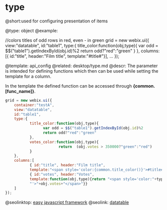 type
=============


@short:used for configuring presentation of items
	

@type: object
@example:

//colors titles of odd rows in red, even - in green
grid = new webix.ui({
		view:"datatable",
        id:"table1",
        type:{
			title_color:function(obj,type){
                 var odd = $$("table1").getIndexById(obj.id)%2
                 return odd?"red":"green"
			}
		},
		columns:[{ id:"title", header:"Film title", 
          		template:"<span style='color:{common.title_color()}'>#title#</span>"}],
		...
});



@template:	api_config
@related:
	desktop/type.md
@descr:
The parameter is intended for defining functions which then can be used while setting the template for a column.

In the template the defined function can be accessed through **{common.[func_name]}**.


~~~js
grid = new webix.ui({
    container:"testA",
    view:"datatable",
    id:"table1",
    type:{
           title_color:function(obj,type){
                 var odd = $$("table1").getIndexById(obj.id)%2
                 return odd?"red":"green"
           },
           votes_color:function(obj,type){
                        return  (obj.votes > 350000?"green":"red")
           }
    },
    columns:[
           { id:"title", header:"Film title", 
           template:"<span style='color:{common.title_color()}'>#title#</span>"},
           { id:"votes", header:"Votes", 
           template:function(obj,type){return "<span style='color:"+type.votes_color(obj)+
           "'>"+obj.votes+"</span>"}}
    ]
});
~~~
   


@seolinktop: [easy javascript framework](https://webix.com)
@seolink: [datatable](https://webix.com/widget/datatable/)
